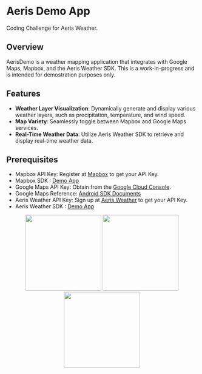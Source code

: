 # Aeris Demo App
Coding Challenge for Aeris Weather.

## Overview
AerisDemo is a weather mapping application that integrates with Google Maps, Mapbox, and the Aeris Weather SDK. This is a work-in-progress and is intended for demostration purposes only. 

## Features
- **Weather Layer Visualization**: Dynamically generate and display various weather layers, such as precipitation, temperature, and wind speed.
- **Map Variety**: Seamlessly toggle between Mapbox and Google Maps services.
- **Real-Time Weather Data**: Utilize Aeris Weather SDK to retrieve and display real-time weather data.

## Prerequisites
- Mapbox API Key: Register at [Mapbox](https://www.mapbox.com/) to get your API Key.
- Mapbox SDK : [Demo App](https://github.com/mapbox/mapbox-android-demo)
- Google Maps API Key: Obtain from the [Google Cloud Console](https://cloud.google.com/maps-platform/).
- Google Maps Reference: [Android SDK Documents](https://developers.google.com/maps/documentation/android-sdk/config)
- Aeris Weather API Key: Sign up at [Aeris Weather](https://www.aerisweather.com/signup/) to get your API Key.
- Aeris Weather SDK : [Demo App](https://github.com/aerisweather/mapsgl-android-webview)

<div align="center">
  <img src="https://user-images.githubusercontent.com/2022389/273503710-ff2587d6-d587-41f8-88b7-d425739d35eb.png" width="200"/>
  <img src="https://user-images.githubusercontent.com/2022389/273503709-035d53b8-e3f8-4220-a6d1-bc92d31f0438.png" width="200"/>
  <img src="https://user-images.githubusercontent.com/2022389/273503706-765a3b30-391c-4fd7-9fa6-caaa4a7b1b48.png" width="200"/>
</div>
